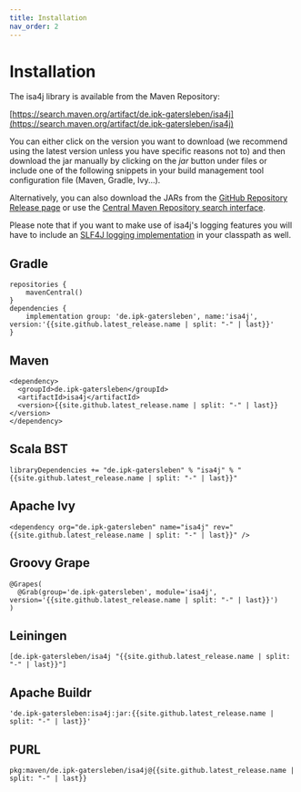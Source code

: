 ```yaml
---
title: Installation
nav_order: 2
---
```


# Installation
The isa4j library is available from the Maven Repository:

[https://search.maven.org/artifact/de.ipk-gatersleben/isa4j](https://search.maven.org/artifact/de.ipk-gatersleben/isa4j)


You can either click on the version you want to download (we recommend using the latest version unless you have specific reasons not to) and then download the jar manually by clicking on the *jar* button under files or include one of the following snippets in your build management tool configuration file (Maven, Gradle, Ivy...).

Alternatively, you can also download the JARs from the [GitHub Repository Release page](https://github.com/IPK-BIT/isa4j/releases) or use the [Central Maven Repository search interface](https://search.maven.org/artifact/de.ipk-gatersleben/isa4j).

Please note that if you want to make use of isa4j's logging features you will have to include an [SLF4J logging implementation](http://www.slf4j.org/) in your classpath as well.

## Gradle
```
repositories {
	mavenCentral()
}    
dependencies {
	implementation group: 'de.ipk-gatersleben', name:'isa4j', version:'{{site.github.latest_release.name | split: "-" | last}}'
}
```

## Maven
```
<dependency>
  <groupId>de.ipk-gatersleben</groupId>
  <artifactId>isa4j</artifactId>
  <version>{{site.github.latest_release.name | split: "-" | last}}</version>
</dependency>
```

## Scala BST
```
libraryDependencies += "de.ipk-gatersleben" % "isa4j" % "{{site.github.latest_release.name | split: "-" | last}}"
```

## Apache Ivy
```
<dependency org="de.ipk-gatersleben" name="isa4j" rev="{{site.github.latest_release.name | split: "-" | last}}" />
```

## Groovy Grape
```
@Grapes(
  @Grab(group='de.ipk-gatersleben', module='isa4j', version='{{site.github.latest_release.name | split: "-" | last}}')
)
```

## Leiningen
```
[de.ipk-gatersleben/isa4j "{{site.github.latest_release.name | split: "-" | last}}"]
```

## Apache Buildr
```
'de.ipk-gatersleben:isa4j:jar:{{site.github.latest_release.name | split: "-" | last}}'
```

## PURL
```
pkg:maven/de.ipk-gatersleben/isa4j@{{site.github.latest_release.name | split: "-" | last}}
```
